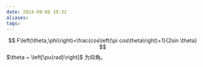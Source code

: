 ```yaml
---
date: 2024-09-08 19:32
aliases: 
tags: 
---
```

$$
F\left(\theta,\phi\right)=\frac{cos\left(\pi cos\theta\right)+1}{2sin \theta}
$$
$\theta ~ \left[\pu{rad}\right]$ 为仰角。